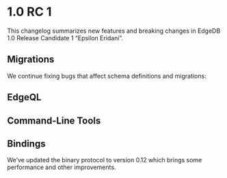 # 1.0 RC 1

This changelog summarizes new features and breaking changes in EdgeDB 1.0 Release Candidate 1 “Epsilon Eridani”.

## Migrations

We continue fixing bugs that affect schema definitions and migrations:

## EdgeQL

## Command-Line Tools

## Bindings

We’ve updated the binary protocol to version 0.12 which brings some performance and other improvements.

